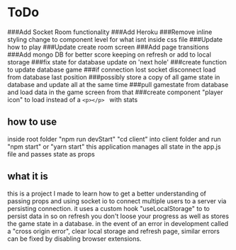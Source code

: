 # ToDo
###Add Socket Room functionality 
###Add Heroku
###Remove inline styling change to component level for what isnt inside css file
###Update how to play
###Update create room screen
###Add page transitions 
###Add mongo DB for better score keeping on refresh or add to local storage
###fix state for database update on 'next hole'
###create function to update database game 
###if connection lost socket disconnect load from database last position 
###possibly store a copy of all game state in database and update all at the same time
###pull gamestate from database and load data in the game screen from that 
###create component "player icon" to load instead of a `<p></p> ` with stats

## how to use
inside root folder "npm run devStart" 
"cd client" into client folder and run "npm start" or "yarn start"
this application manages all state in the app.js file and passes state
as props 

## what it is
this is a project I made to learn how to get a better understanding of passing props and using socket io to connect multiple users to a server via persisting connection.
it uses a custom hook "useLocalStorage" to to persist data in so on refresh you don't loose your progress as well as stores the game state in a database.
in the event of an error in development called a "cross origin error", clear local storage and refresh page, similar errors can be fixed by disabling browser extensions.


